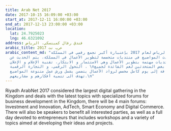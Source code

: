 ```yaml
---
title: Arab Net 2017
date: 2017-10-15 16:09:00 +03:00
start_at: 2017-12-11 16:00:00 +03:00
end_at: 2017-12-13 23:00:00 +03:00
location:
  lat: 24.7925023
  lng: 46.6321092
address: فندق رفال كمبنسكي، الرياض
arabic_title: عرب نت 2017
arabic_content_md: "يقام عرب نت في الرياض لعام 2017 بإعتبارة أكبر تجمع رقمي في المملكة
  و يتناول أحدث المواضيع في منتديات متخصصة لتطوير الأعمال في المملكة، يتم الحديث عن
  أربعة منتديات مهتمة بتطوير الأعمال وهي الاستثمار و الابتكار، تقنية الإعلام و الإعلان،
  التحول الرقمي، و التجارة الرقمية . \nكما سيتواجد بعض المتحدثين لعم الفائدة لجميع
  المهتمين، بالإضافة إلى يوم كامل مخصص لرواد الأعمال يتضمن يشمل ورش عمل متنوعة المواضيع
  تهدف الى تنمية أفكارهم و مشاريعهم.\n"
---
```



Riyadh ArabNet 2017 considered the largest digital gathering in the Kingdom and deals with the latest topics with specialized forums for business development in the Kingdom, there will be 4 main forums: Investment and Innovation, AdTech, Smart Economy and Digital Commerce. 
There will also be speakers to benefit all interested parties, as well as a full day devoted to entrepreneurs that includes workshops and a variety of topics aimed at developing their ideas and projects.
